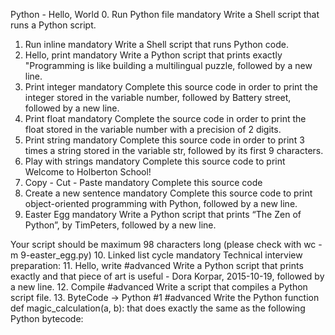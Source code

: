 Python - Hello, World
0. Run Python file
mandatory
Write a Shell script that runs a Python script.
1. Run inline
mandatory
Write a Shell script that runs Python code.
2. Hello, print
mandatory
Write a Python script that prints exactly "Programming is like building a multilingual puzzle, followed by a new line.
3. Print integer
mandatory
Complete this source code in order to print the integer stored in the variable number, followed by Battery street, followed by a new line.
4. Print float
mandatory
Complete the source code in order to print the float stored in the variable number with a precision of 2 digits.
5. Print string
mandatory
Complete this source code in order to print 3 times a string stored in the variable str, followed by its first 9 characters.
6. Play with strings
mandatory
Complete this source code to print Welcome to Holberton School!
7. Copy - Cut - Paste
mandatory
Complete this source code
8. Create a new sentence
mandatory
Complete this source code to print object-oriented programming with Python, followed by a new line.
9. Easter Egg
mandatory
Write a Python script that prints “The Zen of Python”, by TimPeters, followed by a new line.

Your script should be maximum 98 characters long (please check with wc -m 9-easter_egg.py)
10. Linked list cycle
mandatory
Technical interview preparation:
11. Hello, write
#advanced
Write a Python script that prints exactly and that piece of art is useful - Dora Korpar, 2015-10-19, followed by a new line.
12. Compile
#advanced
Write a script that compiles a Python script file.
13. ByteCode -> Python #1
#advanced
Write the Python function def magic_calculation(a, b): that does exactly the same as the following Python bytecode:
